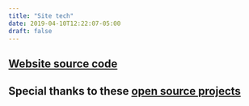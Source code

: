 ```yaml
---
title: "Site tech"
date: 2019-04-10T12:22:07-05:00
draft: false
---
```


## [Website source code](https://gitlab.com/robb-romans/robb-sh-victor-hugo/)

## Special thanks to these [open source projects](https://gitlab.com/robb-romans/robb-sh-victor-hugo/blob/master/README.md#thank-you-to-the-following-projects-for-the-tools-used-to-build-this-site)
